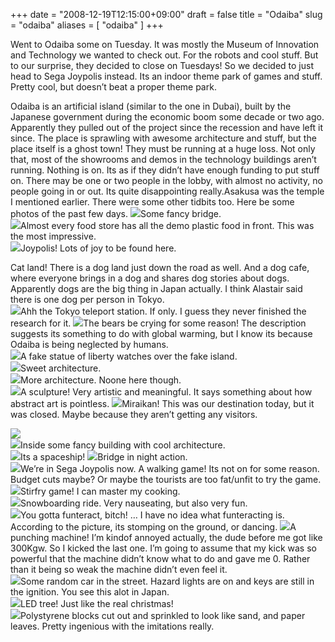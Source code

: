+++
date = "2008-12-19T12:15:00+09:00"
draft = false
title = "Odaiba"
slug = "odaiba"
aliases = [
	"odaiba"
]
+++

Went to Odaiba some on Tuesday. It was mostly the Museum of Innovation and Technology we wanted to check out. For the robots and cool stuff. But to our surprise, they decided to close on Tuesdays! So we decided to just head to Sega Joypolis instead. Its an indoor theme park of games and stuff. Pretty cool, but doesn’t beat a proper theme park.

Odaiba is an artificial island (similar to the one in Dubai), built by the Japanese government during the economic boom some decade or two ago. Apparently they pulled out of the project since the recession and have left it since. The place is sprawling with awesome architecture and stuff, but the place itself is a ghost town! They must be running at a huge loss. Not only that, most of the showrooms and demos in the technology buildings aren’t running. Nothing is on. Its as if they didn’t have enough funding to put stuff on. There may be one or two people in the lobby, with almost no activity, no people going in or out. Its quite disappointing really.Asakusa was the temple I mentioned earlier. There were some other tidbits too. Here be some photos of the past few days.
![](/images/2010/10/dscf0007.jpg)Some fancy bridge.  
![](/images/2010/10/dscf00052.jpg)Almost every food store has all the demo plastic food in front. This was the most impressive.  
![](/images/2010/10/dscf00041.jpg)Joypolis! Lots of joy to be found here.  

Cat land! There is a dog land just down the road as well. And a dog cafe, where everyone brings in a dog and shares dog stories about dogs. Apparently dogs are the big thing in Japan actually. I think Alastair said there is one dog per person in Tokyo.  
![](/images/2010/10/dscf00011.jpg)Ahh the Tokyo teleport station. If only. I guess they never finished the research for it.
![](/images/2010/10/dscf0008.jpg)The bears be crying for some reason! The description suggests its something to do with global warming, but I know its because Odaiba is being neglected by humans.  
![](/images/2010/10/dscf00091.jpg)A fake statue of liberty watches over the fake island.  
![](/images/2010/10/dscf00101.jpg)Sweet architecture.  
![](/images/2010/10/dscf00111.jpg)More architecture. Noone here though.  
![](/images/2010/10/dscf00122.jpg)A sculpture! Very artistic and meaningful. It says something about how abstract art is pointless.
![](/images/2010/10/dscf00131.jpg)Miraikan! This was our destination today, but it was closed. Maybe because they aren’t getting any visitors.  

![](/images/2010/10/dscf00153.jpg)  
![](/images/2010/10/dscf00162.jpg)Inside some fancy building with cool architecture.  
![](/images/2010/10/dscf00172.jpg)Its a spaceship!
![](/images/2010/10/dscf00182.jpg)Bridge in night action.  
![](/images/2010/10/dscf00232.jpg)We’re in Sega Joypolis now. A walking game! Its not on for some reason. Budget cuts maybe? Or maybe the tourists are too fat/unfit to try the game.  
![](/images/2010/10/dscf00242.jpg)Stirfry game! I can master my cooking.  
![](/images/2010/10/dscf00262.jpg)Snowboarding ride. Very nauseating, but also very fun.  
![](/images/2010/10/dscf0027.jpg)You gotta funteract, bitch! … I have no idea what funteracting is. According to the picture, its stomping on the ground, or dancing.
![](/images/2010/10/dscf0028.jpg)A punching machine! I’m kindof annoyed actually, the dude before me got like 300Kgw. So I kicked the last one. I’m going to assume that my kick was so powerful that the machine didn’t know what to do and gave me 0. Rather than it being so weak the machine didn’t even feel it.  
![](/images/2010/10/dscf0031.jpg)Some random car in the street. Hazard lights are on and keys are still in the ignition. You see this alot in Japan.  
![](/images/2010/10/dscf00321.jpg)LED tree! Just like the real christmas!  
![](/images/2010/10/dscf00332.jpg)Polystyrene blocks cut out and sprinkled to look like sand, and paper leaves. Pretty ingenious with the imitations really.

